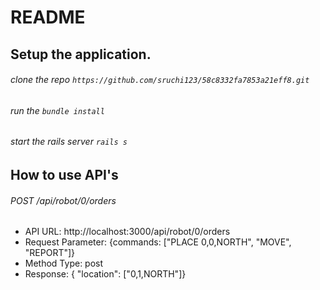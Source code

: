 # README

## Setup the application.
###### clone the repo `https://github.com/sruchi123/58c8332fa7853a21eff8.git`
###### run the `bundle install`
###### start the rails server `rails s`

## How to use API's
     
###### POST /api/robot/0/orders
 - API URL: http://localhost:3000/api/robot/0/orders
 - Request Parameter: {commands: ["PLACE 0,0,NORTH", "MOVE", "REPORT"]}
 - Method Type: post
 - Response: { "location": ["0,1,NORTH"]}
